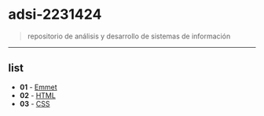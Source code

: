 # adsi-2231424
>repositorio de análisis y desarrollo de sistemas de información
---
## list

- **01** - [Emmet](01-emmet/)
- **02** - [HTML](02-html/)
- **03** - [CSS](03-css/)

